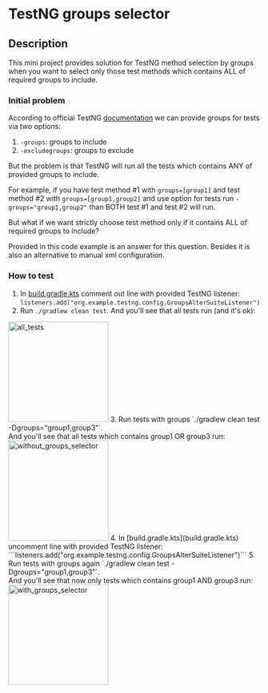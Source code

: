 # TestNG groups selector

## Description

This mini project provides solution for TestNG method selection by groups when you want to select only those test methods which contains ALL of required groups to include.

### Initial problem

According to official TestNG [documentation](https://testng.org/#_test_groups) we can provide groups for tests via two options:
1. `-groups`: groups to include
2. `-excludegroups`: groups to exclude

But the problem is that TestNG will run all the tests which contains ANY of provided groups to include.

For example, if you have test method #1 with `groups=[group1]` and test method #2 with `groups=[group1,group2]` and use option for tests run `-groups="group1,group2"` than BOTH test #1 and test #2 will run.

But what if we want strictly choose test method only if it contains ALL of required groups to include? 

Provided in this code example is an answer for this question. Besides it is also an alternative to manual xml configuration.

### How to test

1. In [build.gradle.kts](build.gradle.kts) comment out line with provided TestNG listener:<br/>
```listeners.add("org.example.testng.config.GroupsAlterSuiteListener")```
2. Run `./gradlew clean test`. And you'll see that all tests run (and it's ok):<br/>
<img src="docs/all_tests.png" alt="all_tests" style="width:200px;"/>
3. Run tests with groups `./gradlew clean test -Dgroups="group1,group3"`.<br/>
And you'll see that all tests which contains group1 OR group3 run:<br/>
<img src="docs/without_groups_selector.png" alt="without_groups_selector" style="width:200px;"/>
4. In [build.gradle.kts](build.gradle.kts) uncomment line with provided TestNG listener:<br/>
```listeners.add("org.example.testng.config.GroupsAlterSuiteListener")```
5. Run tests with groups again `./gradlew clean test -Dgroups="group1,group3"`.<br/>
And you'll see that now only tests which contains group1 AND group3 run:<br/>
<img src="docs/with_groups_selector.png" alt="with_groups_selector" style="width:200px;"/>


